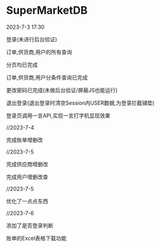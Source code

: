 # SuperMarketDB
2023-7-3 17:30

登录(未进行后台验证)

订单,供货商,用户的所有查询

分页均已完成

订单,供货商,用户分条件查询已完成

更改密码已完成(未做后台验证/屏蔽JS也能运行)

退出登录(退出登录时清空Session内USER数据,为登录拦截铺垫)

登录页调用一言API,实现一言打字机显现效果

//2023-7-4

完成账单增删改

//2023-7-5

完成供应商增删改

完成用户增删改查

//2023-7-5

优化了一点点东西

//2023-7-6

添加了是否登录判断

账单的Excel表格下载功能
